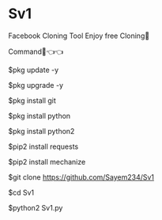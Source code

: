 # Sv1
Facebook Cloning Tool
Enjoy free Cloning🤟

Command🧨👈👈

$pkg update -y

$pkg upgrade -y

$pkg install git 

$pkg install python 

$pkg install python2

$pip2 install requests

$pip2 install mechanize

$git clone https://github.com/Sayem234/Sv1

$cd Sv1

$python2 Sv1.py
